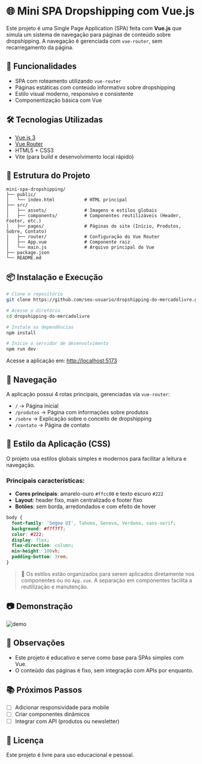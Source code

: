 
# 🌐 Mini SPA Dropshipping com Vue.js

Este projeto é uma Single Page Application (SPA) feita com **Vue.js** que simula um sistema de navegação para páginas de conteúdo sobre dropshipping. A navegação é gerenciada com `vue-router`, sem recarregamento da página.

## 🚀 Funcionalidades

- SPA com roteamento utilizando `vue-router`
- Páginas estáticas com conteúdo informativo sobre dropshipping
- Estilo visual moderno, responsivo e consistente
- Componentização básica com Vue

## 🛠️ Tecnologias Utilizadas

- [Vue.js 3](https://vuejs.org/)
- [Vue Router](https://router.vuejs.org/)
- HTML5 + CSS3
- Vite (para build e desenvolvimento local rápido)

## 📁 Estrutura do Projeto

```
mini-spa-dropshipping/
├── public/
│   └── index.html           # HTML principal
├── src/
│   ├── assets/              # Imagens e estilos globais
│   ├── components/          # Componentes reutilizáveis (Header, Footer, etc.)
│   ├── pages/               # Páginas do site (Início, Produtos, Sobre, Contato)
│   ├── router/              # Configuração do Vue Router
│   ├── App.vue              # Componente raiz
│   └── main.js              # Arquivo principal do Vue
├── package.json
└── README.md
```

## 📦 Instalação e Execução

```bash
# Clone o repositório
git clone https://github.com/seu-usuario/dropshipping-do-mercadolivre.git

# Acesse o diretório
cd dropshipping-do-mercadolivre

# Instale as dependências
npm install

# Inicie o servidor de desenvolvimento
npm run dev
```

Acesse a aplicação em: [http://localhost:5173](http://localhost:5173)

## 🧭 Navegação

A aplicação possui 4 rotas principais, gerenciadas via `vue-router`:

- `/` → Página inicial
- `/produtos` → Página com informações sobre produtos
- `/sobre` → Explicação sobre o conceito de dropshipping
- `/contato` → Página de contato

## 🎨 Estilo da Aplicação (CSS)

O projeto usa estilos globais simples e modernos para facilitar a leitura e navegação.

### Principais características:

- **Cores principais**: amarelo-ouro `#ffcc00` e texto escuro `#222`
- **Layout**: header fixo, main centralizado e footer fixo
- **Botões**: sem borda, arredondados e com efeito de hover

```css
body {
  font-family: 'Segoe UI', Tahoma, Geneva, Verdana, sans-serif;
  background: #f7f7f7;
  color: #222;
  display: flex;
  flex-direction: column;
  min-height: 100vh;
  padding-bottom: 3rem;
}
```

> 🎨 Os estilos estão organizados para serem aplicados diretamente nos componentes ou no `App.vue`. A separação em componentes facilita a reutilização e manutenção.

## 📷 Demonstração

![demo](./public/demo.gif)

## 📌 Observações

- Este projeto é educativo e serve como base para SPAs simples com Vue.
- O conteúdo das páginas é fixo, sem integração com APIs por enquanto.

## 📚 Próximos Passos

- [ ] Adicionar responsividade para mobile
- [ ] Criar componentes dinâmicos
- [ ] Integrar com API (produtos ou newsletter)

## 📄 Licença

Este projeto é livre para uso educacional e pessoal.
